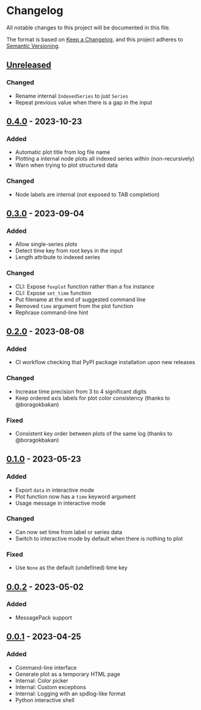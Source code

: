 # Changelog

All notable changes to this project will be documented in this file.

The format is based on [Keep a Changelog](https://keepachangelog.com/en/1.0.0/),
and this project adheres to [Semantic Versioning](https://semver.org/spec/v2.0.0.html).

## [Unreleased]

### Changed

- Rename internal ``IndexedSeries`` to just ``Series``
- Repeat previous value when there is a gap in the input

## [0.4.0] - 2023-10-23

### Added

- Automatic plot title from log file name
- Plotting a internal node plots all indexed series within (non-recursively)
- Warn when trying to plot structured data

### Changed

- Node labels are internal (not exposed to TAB completion)

## [0.3.0] - 2023-09-04

### Added

- Allow single-series plots
- Detect time key from root keys in the input
- Length attribute to indexed series

### Changed

- CLI: Expose `foxplot` function rather than a fox instance
- CLI: Expose `set_time` function
- Put filename at the end of suggested command line
- Removed `time` argument from the plot function
- Rephrase command-line hint

## [0.2.0] - 2023-08-08

### Added

- CI workflow checking that PyPI package installation upon new releases

### Changed

- Increase time precision from 3 to 4 significant digits
- Keep ordered axis labels for plot color consistency (thanks to @boragokbakan)

### Fixed

- Consistent key order between plots of the same log (thanks to @boragokbakan)

## [0.1.0] - 2023-05-23

### Added

- Export ``data`` in interactive mode
- Plot function now has a ``time`` keyword argument
- Usage message in interactive mode

### Changed

- Can now set time from label or series data
- Switch to interactive mode by default when there is nothing to plot

### Fixed

- Use ``None`` as the default (undefined) time key

## [0.0.2] - 2023-05-02

### Added

- MessagePack support

## [0.0.1] - 2023-04-25

### Added

- Command-line interface
- Generate plot as a temporary HTML page
- Internal: Color picker
- Internal: Custom exceptions
- Internal: Logging with an spdlog-like format
- Python interactive shell

[unreleased]: https://github.com/stephane-caron/foxplot/compare/v0.4.0...HEAD
[0.4.0]: https://github.com/stephane-caron/foxplot/compare/v0.3.0...v0.4.0
[0.3.0]: https://github.com/stephane-caron/foxplot/compare/v0.2.0...v0.3.0
[0.2.0]: https://github.com/stephane-caron/foxplot/compare/v0.1.0...v0.2.0
[0.1.0]: https://github.com/stephane-caron/foxplot/compare/v0.0.2...v0.1.0
[0.0.2]: https://github.com/stephane-caron/foxplot/compare/v0.0.1...v0.0.2
[0.0.1]: https://github.com/stephane-caron/foxplot/releases/tag/v0.0.1
